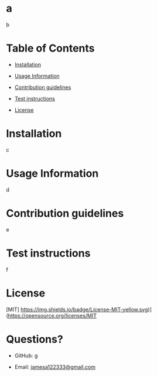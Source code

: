 # a

b

# Table of Contents

- [Installation](#Installation)

- [Usage Information](#Usage-Information)

- [Contribution guidelines](#Contribution-guidelines)

- [Test instructions](#Test-instructions)

- [License](#License)

# Installation

c

# Usage Information

d

# Contribution guidelines

e

# Test instructions

f

# License

[MIT] https://img.shields.io/badge/License-MIT-yellow.svg)](https://opensource.org/licenses/MIT

# Questions?

- GitHub: g

- Email: jamesa122333@gmail.com


